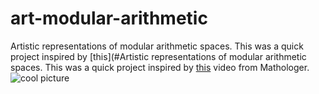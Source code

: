 # art-modular-arithmetic
Artistic representations of modular arithmetic spaces.  This was a quick project inspired by [this](#Artistic representations of modular arithmetic spaces. This was a quick project inspired by [this](#https://www.youtube.com/watch?v=qhbuKbxJsk8&) video from Mathologer.
![cool picture](https://github.com/metriczulu/art-modular-arithmetic/blob/master/life%202.png)
